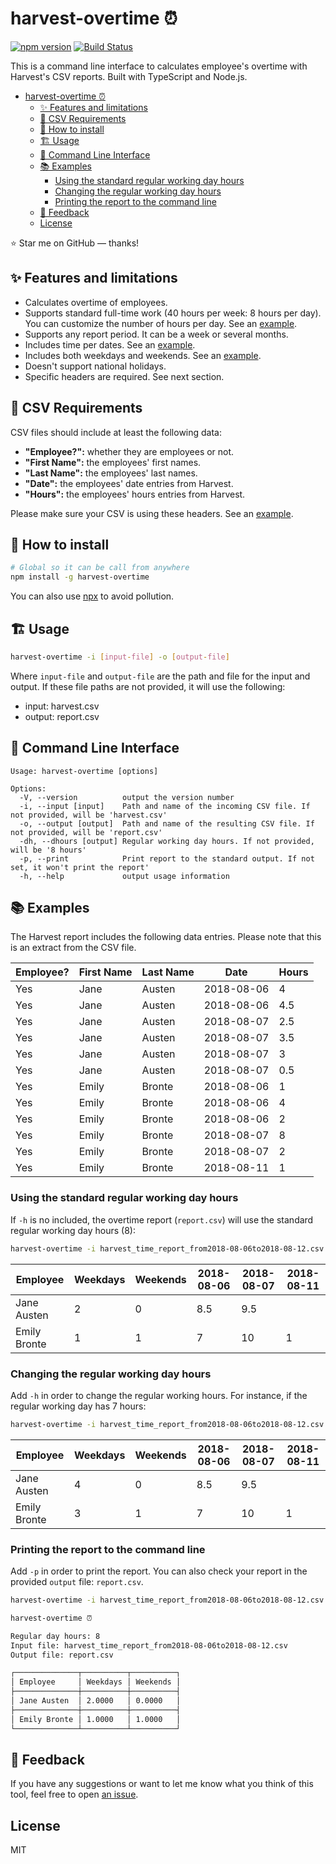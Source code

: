 # harvest-overtime ⏰

[![npm version](https://badge.fury.io/js/harvest-overtime.svg)](https://badge.fury.io/js/harvest-overtime)
[![Build Status](https://github.com/flandrade/harvest-overtime/workflows/harvest-overtime/badge.svg)](https://github.com/flandrade/harvest-overtime/actions)

This is a command line interface to calculates employee's overtime with Harvest's CSV reports. Built with TypeScript and Node.js.

- [harvest-overtime ⏰](#harvest-overtime-%e2%8f%b0)
  - [✨ Features and limitations](#%e2%9c%a8-features-and-limitations)
  - [📌 CSV Requirements](#%f0%9f%93%8c-csv-requirements)
  - [🚀 How to install](#%f0%9f%9a%80-how-to-install)
  - [🏗 Usage](#%f0%9f%8f%97-usage)
  - [🔨 Command Line Interface](#%f0%9f%94%a8-command-line-interface)
  - [📚 Examples](#%f0%9f%93%9a-examples)
    - [Using the standard regular working day hours](#using-the-standard-regular-working-day-hours)
    - [Changing the regular working day hours](#changing-the-regular-working-day-hours)
    - [Printing the report to the command line](#printing-the-report-to-the-command-line)
  - [📣 Feedback](#%f0%9f%93%a3-feedback)
  - [License](#license)

⭐ Star me on GitHub — thanks!

## ✨ Features and limitations

- Calculates overtime of employees.
- Supports standard full-time work (40 hours per week: 8 hours per day). You can customize the number
  of hours per day. See an [example](#examples).
- Supports any report period. It can be a week or several months.
- Includes time per dates. See an [example](#examples).
- Includes both weekdays and weekends. See an [example](#examples).
- Doesn't support national holidays.
- Specific headers are required. See next section.

## 📌 CSV Requirements

CSV files should include at least the following data:

- **"Employee?":** whether they are employees or not.
- **"First Name":** the employees' first names.
- **"Last Name":** the employees' last names.
- **"Date":** the employees' date entries from Harvest.
- **"Hours":** the employees' hours entries from Harvest.

Please make sure your CSV is using these headers. See an [example](https://raw.githubusercontent.com/flandrade/harvest-overtime/master/harvest-example.csv).

## 🚀 How to install

```bash
# Global so it can be call from anywhere
npm install -g harvest-overtime
```

You can also use [npx](https://blog.npmjs.org/post/162869356040/introducing-npx-an-npm-package-runner) to avoid pollution.

## 🏗 Usage

```bash
harvest-overtime -i [input-file] -o [output-file]
```

Where `input-file` and `output-file` are the path and file for the
input and output. If these file paths are not provided, it will
use the following:

- input: harvest.csv
- output: report.csv

## 🔨 Command Line Interface

```
Usage: harvest-overtime [options]

Options:
  -V, --version          output the version number
  -i, --input [input]    Path and name of the incoming CSV file. If not provided, will be 'harvest.csv'
  -o, --output [output]  Path and name of the resulting CSV file. If not provided, will be 'report.csv'
  -dh, --dhours [output] Regular working day hours. If not provided, will be '8 hours'
  -p, --print            Print report to the standard output. If not set, it won't print the report'
  -h, --help             output usage information
```

## 📚 Examples

The Harvest report includes the following data entries. Please note that
this is an extract from the CSV file.

|Employee? | First Name | Last Name | Date       | Hours |
|----------|------------|-----------|------------|-------|
| Yes      | Jane       | Austen    | 2018-08-06 | 4     |
| Yes      | Jane       | Austen    | 2018-08-06 | 4.5   |
| Yes      | Jane       | Austen    | 2018-08-07 | 2.5   |
| Yes      | Jane       | Austen    | 2018-08-07 | 3.5   |
| Yes      | Jane       | Austen    | 2018-08-07 | 3     |
| Yes      | Jane       | Austen    | 2018-08-07 | 0.5   |
| Yes      | Emily      | Bronte    | 2018-08-06 | 1     |
| Yes      | Emily      | Bronte    | 2018-08-06 | 4     |
| Yes      | Emily      | Bronte    | 2018-08-06 | 2     |
| Yes      | Emily      | Bronte    | 2018-08-07 | 8     |
| Yes      | Emily      | Bronte    | 2018-08-07 | 2     |
| Yes      | Emily      | Bronte    | 2018-08-11 | 1     |

### Using the standard regular working day hours

If `-h` is no included, the overtime report (`report.csv`) will use the standard regular
working day hours (8):

```bash
harvest-overtime -i harvest_time_report_from2018-08-06to2018-08-12.csv -o report.csv
```

|Employee      | Weekdays | Weekends | 2018-08-06 | 2018-08-07 | 2018-08-11 |
|--------------|----------|----------|------------|------------|------------|
| Jane Austen  | 2        | 0        | 8.5        | 9.5        |            |
| Emily Bronte | 1        | 1        | 7          | 10         | 1          |

### Changing the regular working day hours

Add `-h` in order to change the regular working hours. For instance, if the regular working
day has 7 hours:

```bash
harvest-overtime -i harvest_time_report_from2018-08-06to2018-08-12.csv -o report.csv -dh 7
```

|Employee      | Weekdays | Weekends | 2018-08-06 | 2018-08-07 | 2018-08-11 |
|--------------|----------|----------|------------|------------|------------|
| Jane Austen  | 4        | 0        | 8.5        | 9.5        |            |
| Emily Bronte | 3        | 1        | 7          | 10         | 1          |

### Printing the report to the command line

Add `-p` in order to print the report. You can also check your report in the
provided `output` file: `report.csv`.

```bash
harvest-overtime -i harvest_time_report_from2018-08-06to2018-08-12.csv -o report.csv -p
```

```bash
harvest-overtime ⏰

Regular day hours: 8
Input file: harvest_time_report_from2018-08-06to2018-08-12.csv
Output file: report.csv

┌──────────────┬──────────┬──────────┐
│ Employee     │ Weekdays │ Weekends │
├──────────────┼──────────┼──────────┤
│ Jane Austen  │ 2.0000   │ 0.0000   │
├──────────────┼──────────┼──────────┤
│ Emily Bronte │ 1.0000   │ 1.0000   │
└──────────────┴──────────┴──────────┘
```

## 📣 Feedback
If you have any suggestions or want to let me know what you think of this tool, feel free to open [an issue](https://github.com/flandrade/harvest-overtime/issues).

## License
MIT
